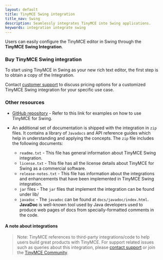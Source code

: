 ```yaml
---
layout: default
title: TinyMCE Swing integration
title_nav: Swing
description: Seamlessly integrates TinyMCE into Swing applications.
keywords: integration integrate swing
---
```


Users can easily configure the TinyMCE editor in Swing through the **TinyMCE Swing Integration**. 

### Buy TinyMCE Swing integration

To start using TinyMCE in Swing as your new rich text editor, the first step is to obtain a copy of the Integration. 

Contact [customer support](https://www.tiny.cloud/contact/) to discuss pricing options for a customized TinyMCE Swing integration for your specific use case.

### Other resources

* [GitHub repository](https://github.com/tinymce/tinymce-swing-codesamples) - Refer to this link for examples on how to use TinyMCE for Swing.

* An additional set of documentation is shipped with the integration in `zip` files. It contains a library of `Javadocs` and API reference guides which help in understanding and applying the concepts. The `zip` file includes the following documents:

  * `readme.txt` - This file has general information about TinyMCE Swing integration.
  * `license.txt` - This file has all the license details about TinyMCE for Swing as a commercial software.
  * `release-notes.txt` - This file has information about the integrations and enhancements that have been implemented in TinyMCE Swing integration.
  * `jar` files - The `jar` files that implement the integration can be found under lib/
  * `javadoc` - The `javadoc` can be found at `docs/javadoc/index.html`. **JavaDoc** is well-known tool used by Java developers used to produce web pages of docs from specially-formatted comments in the code. 


#### A note about integrations

> Note: TinyMCE references to third-party integrations/code to help users build great products with TinyMCE. For support related issues such as queries about this integration, please [contact support](https://support.tiny.cloud/hc/en-us/requests/new) or join the [TinyMCE Community](https://community.tiny.cloud/).
